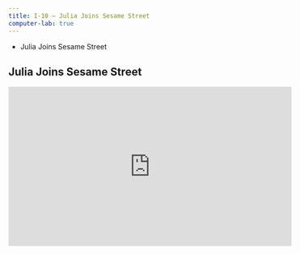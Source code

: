 ```yaml
---
title: I-10 — Julia Joins Sesame Street
computer-lab: true
---
```


- Julia Joins Sesame Street

## Julia Joins Sesame Street

<iframe src="https://www.facebook.com/plugins/video.php?href=https%3A%2F%2Fwww.facebook.com%2Ffusionmedianetwork%2Fvideos%2F1860100544015915%2F&show_text=0&width=560" width="560" height="315" style="border:none;overflow:hidden" scrolling="no" frameborder="0" allowTransparency="true" allowFullScreen="true"></iframe>
